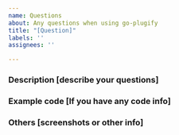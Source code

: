 ```yaml
---
name: Questions
about: Any questions when using go-plugify
title: "[Question]"
labels: ''
assignees: ''

---
```


### Description [describe your questions]

### Example code [If you have any code info]

### Others [screenshots or other info]
